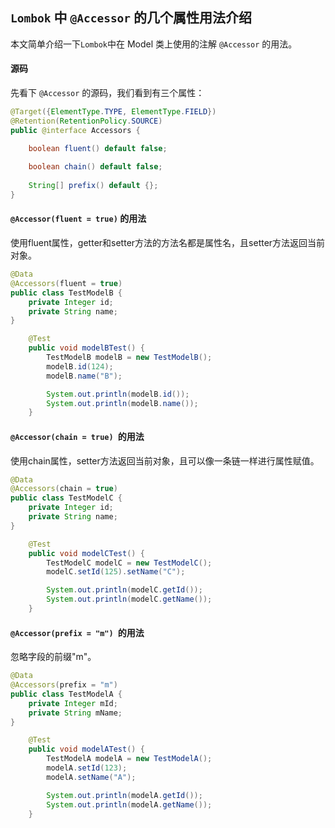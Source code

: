 ## `Lombok` 中 `@Accessor` 的几个属性用法介绍

本文简单介绍一下`Lombok`中在 Model 类上使用的注解 `@Accessor` 的用法。

#### 源码

先看下 `@Accessor` 的源码，我们看到有三个属性：

```java
@Target({ElementType.TYPE, ElementType.FIELD})
@Retention(RetentionPolicy.SOURCE)
public @interface Accessors {

	boolean fluent() default false;
	
	boolean chain() default false;
	
	String[] prefix() default {};
}
```

#### `@Accessor(fluent = true)` 的用法

使用fluent属性，getter和setter方法的方法名都是属性名，且setter方法返回当前对象。

```java
@Data
@Accessors(fluent = true)
public class TestModelB {
    private Integer id;
    private String name;
}
```

````java
    @Test
    public void modelBTest() {
        TestModelB modelB = new TestModelB();
        modelB.id(124);
        modelB.name("B");

        System.out.println(modelB.id());
        System.out.println(modelB.name());
    }
````

#### `@Accessor(chain = true) `的用法

使用chain属性，setter方法返回当前对象，且可以像一条链一样进行属性赋值。

```java
@Data
@Accessors(chain = true)
public class TestModelC {
    private Integer id;
    private String name;
}
```

```java
    @Test
    public void modelCTest() {
        TestModelC modelC = new TestModelC();
        modelC.setId(125).setName("C");

        System.out.println(modelC.getId());
        System.out.println(modelC.getName());
    }
```

#### `@Accessor(prefix = "m") `的用法

忽略字段的前缀"m"。

```java
@Data
@Accessors(prefix = "m")
public class TestModelA {
    private Integer mId;
    private String mName;
}
```

```java
    @Test
    public void modelATest() {
        TestModelA modelA = new TestModelA();
        modelA.setId(123);
        modelA.setName("A");

        System.out.println(modelA.getId());
        System.out.println(modelA.getName());
    }
```

